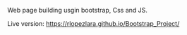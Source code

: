 Web page building usgin bootstrap, Css and JS.

Live version: https://rlopezlara.github.io/Bootstrap_Project/
